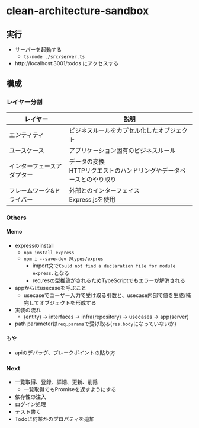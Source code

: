 # clean-architecture-sandbox

## 実行
- サーバーを起動する
  - `ts-node ./src/server.ts`
- http://localhost:3001/todos にアクセスする

## 構成

### レイヤー分割
| レイヤー          | 説明                                      |
|---------------|-----------------------------------------|
| エンティティ        | ビジネスルールをカプセル化したオブジェクト                   |
| ユースケース        | アプリケーション固有のビジネスルール                      |
| インターフェースアダプター | データの変換<br>HTTPリクエストのハンドリングやデータベースとのやり取り |
| フレームワーク&ドライバー | 外部とのインターフェイス<br>Express.jsを使用           |

### Others
#### Memo
- expressのinstall
  - `npm install express`
  - `npm i --save-dev @types/expres`
    - import文で`Could not find a declaration file for module express.`となる
    - req,resの型推論がされるためTypeScriptでもエラーが解消される
- appからはusecaseを呼ぶこと
  - usecaseでユーザー入力で受け取る引数と、usecase内部で値を生成/補完してオブジェクトを形成する
- 実装の流れ
  - (entity) -> interfaces -> infra(repository) -> usecases -> app(server)
- path parameterは`req.params`で受け取る(`res.body`になっていないか)

#### もや
- apiのデバッグ、ブレークポイントの貼り方

### Next
- 一覧取得、登録、詳細、更新、削除
  - 一覧取得でもPromiseを返すようにする
- 依存性の注入
- ログイン処理
- テスト書く
- Todoに何某かのプロパティを追加